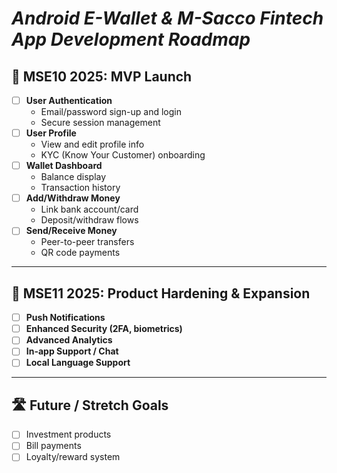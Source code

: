 
# ***Android E-Wallet & M-Sacco Fintech App Development Roadmap***

## 🚀 MSE10 2025: MVP Launch

- [ ] **User Authentication**
    - Email/password sign-up and login
    - Secure session management
- [ ] **User Profile**
    - View and edit profile info
    - KYC (Know Your Customer) onboarding
- [ ] **Wallet Dashboard**
    - Balance display
    - Transaction history
- [ ] **Add/Withdraw Money**
    - Link bank account/card
    - Deposit/withdraw flows
- [ ] **Send/Receive Money**
    - Peer-to-peer transfers
    - QR code payments

---

## 🏁 MSE11 2025: Product Hardening & Expansion

- [ ] **Push Notifications**
- [ ] **Enhanced Security (2FA, biometrics)**
- [ ] **Advanced Analytics**
- [ ] **In-app Support / Chat**
- [ ] **Local Language Support**

---

## 🛣️ Future / Stretch Goals

- [ ] Investment products
- [ ] Bill payments
- [ ] Loyalty/reward system
